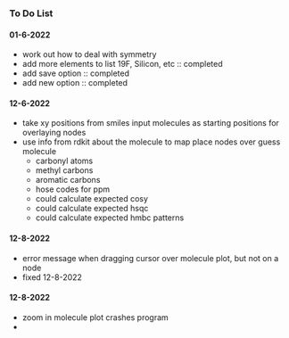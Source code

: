 ### To Do List

#### 01-6-2022

 - work out how to deal with symmetry
 - add more elements to list 19F, Silicon, etc :: completed
 - add save option :: completed
 - add new option :: completed

#### 12-6-2022

 - take xy positions from smiles input molecules as starting positions for overlaying nodes
 - use info from rdkit about the molecule to map place nodes over guess molecule
    - carbonyl atoms
    - methyl carbons
    - aromatic carbons
    - hose codes for ppm
    - could calculate expected cosy
    - could calculate expected hsqc
    - could calculate expected hmbc patterns

#### 12-8-2022

 - error message when dragging cursor over molecule plot, but not on a node
  - fixed 12-8-2022

#### 12-8-2022

 - zoom in molecule plot crashes program
 - 



    